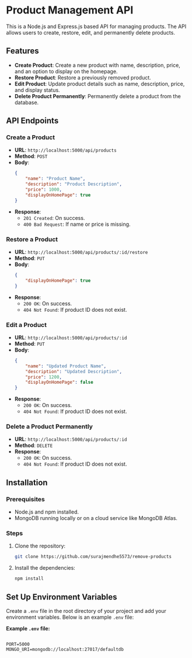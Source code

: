 # Product Management API

This is a Node.js and Express.js based API for managing products. The API allows users to create, restore, edit, and permanently delete products.

## Features

- **Create Product**: Create a new product with name, description, price, and an option to display on the homepage.
- **Restore Product**: Restore a previously removed product.
- **Edit Product**: Update product details such as name, description, price, and display status.
- **Delete Product Permanently**: Permanently delete a product from the database.






## API Endpoints

### Create a Product

- **URL**: `http://localhost:5000/api/products`
- **Method**: `POST`
- **Body**:
    ```json
    {
        "name": "Product Name",
        "description": "Product Description",
        "price": 1000,
        "displayOnHomePage": true
    }
    ```
- **Response**: 
    - `201 Created`: On success.
    - `400 Bad Request`: If name or price is missing.

### Restore a Product

- **URL**: `http://localhost:5000/api/products/:id/restore`
- **Method**: `PUT`
- **Body**: 
    ```json
    {
        "displayOnHomePage": true
    }
    ```
- **Response**: 
    - `200 OK`: On success.
    - `404 Not Found`: If product ID does not exist.

### Edit a Product

- **URL**: `http://localhost:5000/api/products/:id`
- **Method**: `PUT`
- **Body**:
    ```json
    {
        "name": "Updated Product Name",
        "description": "Updated Description",
        "price": 1200,
        "displayOnHomePage": false
    }
    ```
- **Response**: 
    - `200 OK`: On success.
    - `404 Not Found`: If product ID does not exist.

### Delete a Product Permanently

- **URL**: `http://localhost:5000/api/products/:id`
- **Method**: `DELETE`
- **Response**: 
    - `200 OK`: On success.
    - `404 Not Found`: If product ID does not exist.

## Installation

### Prerequisites

- Node.js and npm installed.
- MongoDB running locally or on a cloud service like MongoDB Atlas.

### Steps

1. Clone the repository:

    ```bash
    git clone https://github.com/surajmendhe5573/remove-products
    ```

2. Install the dependencies:

    ```bash
    npm install
    ```



## Set Up Environment Variables

Create a `.env` file in the root directory of your project and add your environment variables. Below is an example `.env` file:

**Example `.env` file:**
```env

PORT=5000
MONGO_URI=mongodb://localhost:27017/defaultdb
